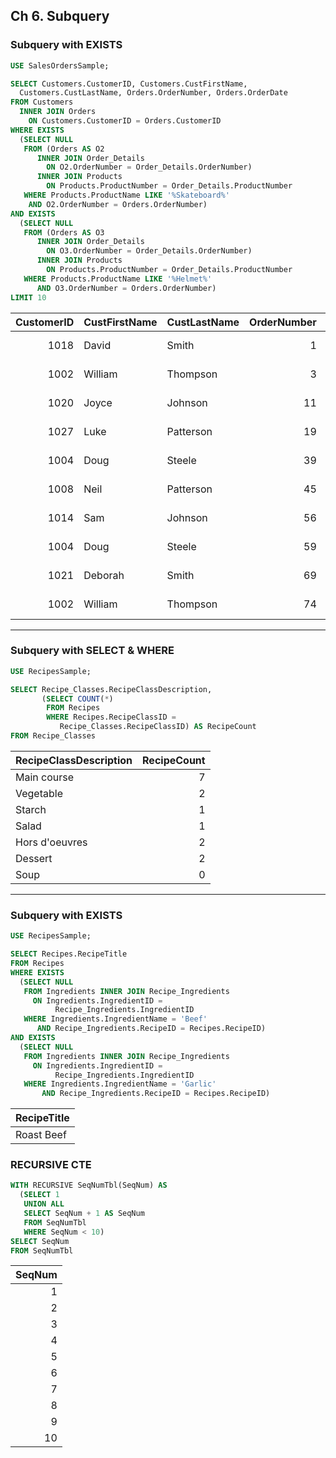 ## Ch 6. Subquery

### Subquery with EXISTS
```sql
USE SalesOrdersSample;

SELECT Customers.CustomerID, Customers.CustFirstName, 
  Customers.CustLastName, Orders.OrderNumber, Orders.OrderDate
FROM Customers
  INNER JOIN Orders
    ON Customers.CustomerID = Orders.CustomerID
WHERE EXISTS 
  (SELECT NULL
   FROM (Orders AS O2
      INNER JOIN Order_Details
        ON O2.OrderNumber = Order_Details.OrderNumber)
      INNER JOIN Products
        ON Products.ProductNumber = Order_Details.ProductNumber 
   WHERE Products.ProductName LIKE '%Skateboard%' 
    AND O2.OrderNumber = Orders.OrderNumber)
AND EXISTS 
  (SELECT NULL
   FROM (Orders AS O3 
      INNER JOIN Order_Details
        ON O3.OrderNumber = Order_Details.OrderNumber)
      INNER JOIN Products
        ON Products.ProductNumber = Order_Details.ProductNumber 
   WHERE Products.ProductName LIKE '%Helmet%'
      AND O3.OrderNumber = Orders.OrderNumber)
LIMIT 10
```
| CustomerID | CustFirstName | CustLastName | OrderNumber | OrderDate | 
| ---: | --- | --- | ---: | --- | 
| 1018 | David | Smith | 1 | 2015-09-01 | 
| 1002 | William | Thompson | 3 | 2015-09-01 | 
| 1020 | Joyce | Johnson | 11 | 2015-09-02 | 
| 1027 | Luke | Patterson | 19 | 2015-09-02 | 
| 1004 | Doug | Steele | 39 | 2015-09-07 | 
| 1008 | Neil | Patterson | 45 | 2015-09-08 | 
| 1014 | Sam | Johnson | 56 | 2015-09-09 | 
| 1004 | Doug | Steele | 59 | 2015-09-09 | 
| 1021 | Deborah | Smith | 69 | 2015-09-11 | 
| 1002 | William | Thompson | 74 | 2015-09-12 | 
---

### Subquery with SELECT & WHERE
```sql
USE RecipesSample;

SELECT Recipe_Classes.RecipeClassDescription,
       (SELECT COUNT(*)
        FROM Recipes
        WHERE Recipes.RecipeClassID =  
           Recipe_Classes.RecipeClassID) AS RecipeCount
FROM Recipe_Classes
```
| RecipeClassDescription | RecipeCount | 
| --- | ---: | 
| Main course | 7 | 
| Vegetable | 2 | 
| Starch | 1 | 
| Salad | 1 | 
| Hors d'oeuvres | 2 | 
| Dessert | 2 | 
| Soup | 0 | 
---

### Subquery with EXISTS
```sql
USE RecipesSample;

SELECT Recipes.RecipeTitle
FROM Recipes
WHERE EXISTS 
  (SELECT NULL
   FROM Ingredients INNER JOIN Recipe_Ingredients
     ON Ingredients.IngredientID = 
          Recipe_Ingredients.IngredientID
   WHERE Ingredients.IngredientName = 'Beef'
      AND Recipe_Ingredients.RecipeID = Recipes.RecipeID)
AND EXISTS 
  (SELECT NULL
   FROM Ingredients INNER JOIN Recipe_Ingredients
     ON Ingredients.IngredientID = 
          Recipe_Ingredients.IngredientID
   WHERE Ingredients.IngredientName = 'Garlic'
       AND Recipe_Ingredients.RecipeID = Recipes.RecipeID)
```
| RecipeTitle | 
| --- | 
| Roast Beef | 

### RECURSIVE CTE
```sql
WITH RECURSIVE SeqNumTbl(SeqNum) AS 
  (SELECT 1
   UNION ALL
   SELECT SeqNum + 1 AS SeqNum
   FROM SeqNumTbl
   WHERE SeqNum < 10)
SELECT SeqNum 
FROM SeqNumTbl
```
| SeqNum | 
| ---: | 
| 1 | 
| 2 | 
| 3 | 
| 4 | 
| 5 | 
| 6 | 
| 7 | 
| 8 | 
| 9 | 
| 10 | 

